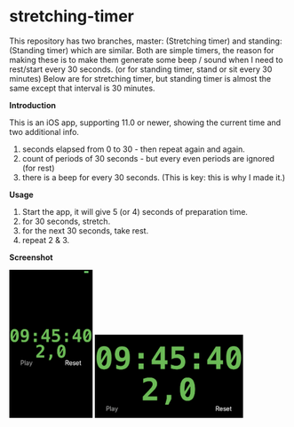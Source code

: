 # stretching-timer
This repository has two branches, master: (Stretching timer) and standing: (Standing timer) which are similar.
Both are simple timers, the reason for making these is to make them generate some beep / sound when I need to rest/start every 30 seconds. (or for standing timer, stand or sit every 30 minutes)
Below are for stretching timer, but standing timer is almost the same except that interval is 30 minutes.

**Introduction**

This is an iOS app, supporting 11.0 or newer, showing the current time and two additional info.
1. seconds elapsed from 0 to 30 - then repeat again and again.
2. count of periods of 30 seconds - but every even periods are ignored (for rest)
3. there is a beep for every 30 seconds. (This is key: this is why I made it.)

**Usage**

1. Start the app, it will give 5 (or 4) seconds of preparation time.
2. for 30 seconds, stretch.
3. for the next 30 seconds, take rest.
4. repeat 2 & 3.

**Screenshot**

<img src="/images/IMG_0035.PNG" width="150">
<img src="/images/IMG_0036.PNG" height="150">
